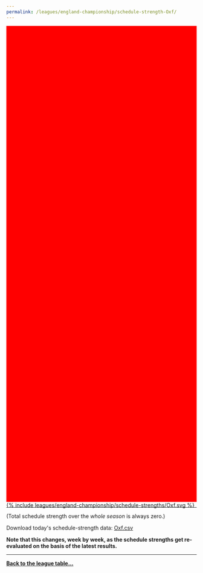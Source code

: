 ```yaml
---
permalink: /leagues/england-championship/schedule-strength-Oxf/
---
```


<style>
.svg-wrap {
    background-color:red;
    height:0;
    padding-top:250%; /* 350px/550px */
    position: relative;
}

svg {
    background-color: white;
    height: 100%;
    display:block;
    width: 100%;
    position: absolute;
    top:0;
    left:0;
}
</style>


<div class="svg-wrap">
{% include leagues/england-championship/schedule-strengths/Oxf.svg %}
</div>

-----

(Total schedule strength over the *whole season* is always zero.)


Download today's schedule-strength data: [Oxf.csv](/assets/leagues/england-championship/2025/schedule-strengths/Oxf.csv)

**Note that this changes, week by week, as the schedule strengths get re-evaluated on the
basis of the latest results.**

-----

[**Back to the league table...**](/leagues/england-championship)


